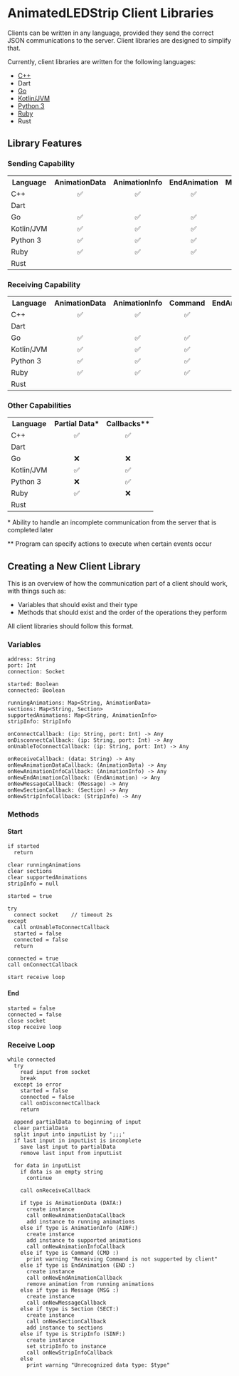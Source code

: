 # AnimatedLEDStrip Client Libraries

Clients can be written in any language, provided they send the correct JSON communications to the server.
Client libraries are designed to simplify that.

Currently, client libraries are written for the following languages:
- [C++](https://github.com/AnimatedLEDStrip/client-cpp)
- Dart
- [Go](https://github.com/AnimatedLEDStrip/client-go)
- [Kotlin/JVM](https://github.com/AnimatedLEDStrip/client-kotlin-jvm)
- [Python 3](https://github.com/AnimatedLEDStrip/client-python)
- [Ruby](https://github.com/AnimatedLEDStrip/client-ruby)
- Rust

## Library Features

### Sending Capability

<table>
  <tr>
    <th>Language</th>
    <th align="center">AnimationData</th>
    <th align="center">AnimationInfo</th>
    <th align="center">EndAnimation</th>
    <th align="center">Message</th>
    <th align="center">Section</th>
    <th align="center">StripInfo</th>
  </tr>
  <tr>
    <td>C++</td>
    <td align="center">✅</td>
    <td align="center">✅</td>
    <td align="center">✅</td>
    <td align="center">✅</td>
    <td align="center">✅</td>
    <td align="center">✅</td>
  </tr>
  <tr>
    <td>Dart</td>
    <td />
    <td />
    <td />
    <td />
    <td />
    <td />
  </tr>
  <tr>
    <td>Go</td>
    <td align="center">✅</td>
    <td align="center">✅</td>
    <td align="center">✅</td>
    <td align="center">✅</td>
    <td align="center">✅</td>
    <td align="center">✅</td>
  </tr>
  <tr>
    <td>Kotlin/JVM</td>
    <td align="center">✅</td>
    <td align="center">✅</td>
    <td align="center">✅</td>
    <td align="center">✅</td>
    <td align="center">✅</td>
    <td align="center">✅</td>
  </tr>
  <tr>
    <td>Python 3</td>
    <td align="center">✅</td>
    <td align="center">✅</td>
    <td align="center">✅</td>
    <td align="center">✅</td>
    <td align="center">✅</td>
    <td align="center">✅</td>
  </tr>
  <tr>
    <td>Ruby</td>
    <td align="center">✅</td>
    <td align="center">✅</td>
    <td align="center">✅</td>
    <td align="center">✅</td>
    <td align="center">✅</td>
    <td align="center">✅</td>
  </tr>
  <tr>
    <td>Rust</td>
    <td />
    <td />
    <td />
    <td />
    <td />
    <td />
  </tr>
</table>

### Receiving Capability

<table>
  <tr>
    <th>Language</th>
    <th align="center">AnimationData</th>
    <th align="center">AnimationInfo</th>
    <th align="center">Command</th>
    <th align="center">EndAnimation</th>
    <th align="center">Section</th>
    <th align="center">StripInfo</th>
  </tr>
  <tr>
    <td>C++</td>
    <td align="center">✅</td>
    <td align="center">✅</td>
    <td align="center">✅</td>
    <td align="center">✅</td>
    <td align="center">✅</td>
    <td align="center">✅</td>
  </tr>
  <tr>
    <td>Dart</td>
    <td />
    <td />
    <td />
    <td />
    <td />
    <td />
  </tr>
  <tr>
    <td>Go</td>
    <td align="center">✅</td>
    <td align="center">✅</td>
    <td align="center">✅</td>
    <td align="center">✅</td>
    <td align="center">✅</td>
    <td align="center">✅</td>
  </tr>
  <tr>
    <td>Kotlin/JVM</td>
    <td align="center">✅</td>
    <td align="center">✅</td>
    <td align="center">✅</td>
    <td align="center">✅</td>
    <td align="center">✅</td>
    <td align="center">✅</td>
  </tr>
  <tr>
    <td>Python 3</td>
    <td align="center">✅</td>
    <td align="center">✅</td>
    <td align="center">✅</td>
    <td align="center">✅</td>
    <td align="center">✅</td>
    <td align="center">✅</td>
  </tr>
  <tr>
    <td>Ruby</td>
    <td align="center">✅</td>
    <td align="center">✅</td>
    <td align="center">✅</td>
    <td align="center">✅</td>
    <td align="center">✅</td>
    <td align="center">✅</td>
  </tr>
  <tr>
    <td>Rust</td>
    <td />
    <td />
    <td />
    <td />
    <td />
    <td />
  </tr>
</table>

### Other Capabilities

<table>
  <tr>
    <th>Language</th>
    <th align="center">Partial Data*</th>
    <th align="center">Callbacks**</th>
  </tr>
  <tr>
    <td>C++</td>
    <td align="center">✅</td>
    <td align="center">✅</td>
  </tr>
  <tr>
    <td>Dart</td>
    <td />
    <td />
  </tr>
  <tr>
    <td>Go</td>
    <td align="center">❌</td>
    <td align="center">❌</td>
  </tr>
  <tr>
    <td>Kotlin/JVM</td>
    <td align="center">✅</td>
    <td align="center">✅</td>
  </tr>
  <tr>
    <td>Python 3</td>
    <td align="center">❌</td>
    <td align="center">✅</td>
  </tr>
  <tr>
    <td>Ruby</td>
    <td align="center">✅</td>
    <td align="center">❌</td>
  </tr>
  <tr>
    <td>Rust</td>
    <td />
    <td />
  </tr>
</table>

\* Ability to handle an incomplete communication from the server that is completed later

** Program can specify actions to execute when certain events occur

## Creating a New Client Library

This is an overview of how the communication part of a client should work, with things such as:

- Variables that should exist and their type
- Methods that should exist and the order of the operations they perform

All client libraries should follow this format.

### Variables

```
address: String
port: Int
connection: Socket

started: Boolean
connected: Boolean

runningAnimations: Map<String, AnimationData>
sections: Map<String, Section>
supportedAnimations: Map<String, AnimationInfo>
stripInfo: StripInfo

onConnectCallback: (ip: String, port: Int) -> Any
onDisconnectCallback: (ip: String, port: Int) -> Any
onUnableToConnectCallback: (ip: String, port: Int) -> Any

onReceiveCallback: (data: String) -> Any
onNewAnimationDataCallback: (AnimationData) -> Any
onNewAnimationInfoCallback: (AnimationInfo) -> Any
onNewEndAnimationCallback: (EndAnimation) -> Any
onNewMessageCallback: (Message) -> Any
onNewSectionCallback: (Section) -> Any
onNewStripInfoCallback: (StripInfo) -> Any
```

### Methods

#### Start

```
if started
  return

clear runningAnimations
clear sections
clear supportedAnimations
stripInfo = null

started = true

try
  connect socket	// timeout 2s
except
  call onUnableToConnectCallback
  started = false
  connected = false
  return

connected = true
call onConnectCallback

start receive loop
```

#### End

```
started = false
connected = false
close socket
stop receive loop
```

### Receive Loop

```
while connected
  try
    read input from socket
    break
  except io error
    started = false
    connected = false
    call onDisconnectCallback
    return

  append partialData to beginning of input
  clear partialData
  split input into inputList by ';;;'
  if last input in inputList is incomplete
    save last input to partialData
    remove last input from inputList

  for data in inputList
    if data is an empty string
      continue

    call onReceiveCallback

    if type is AnimationData (DATA:)
      create instance
      call onNewAnimationDataCallback
      add instance to running animations
    else if type is AnimationInfo (AINF:)
      create instance
      add instance to supported animations
      call onNewAnimationInfoCallback
    else if type is Command (CMD :)
      print warning "Receiving Command is not supported by client"
    else if type is EndAnimation (END :)
      create instance
      call onNewEndAnimationCallback
      remove animation from running animations
    else if type is Message (MSG :)
      create instance
      call onNewMessageCallback
    else if type is Section (SECT:)
      create instance
      call onNewSectionCallback
      add instance to sections
    else if type is StripInfo (SINF:)
      create instance
      set stripInfo to instance
      call onNewStripInfoCallback
    else
      print warning "Unrecognized data type: $type"
```
